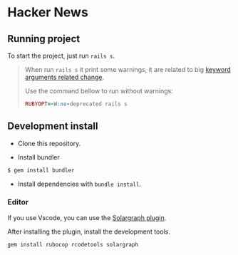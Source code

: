 # Hacker News

## Running project

To start the project, just run `rails s`.

> When run `rails s` it print some warnings, it are related to big [keyword arguments related change](https://www.ruby-lang.org/en/news/2019/12/12/separation-of-positional-and-keyword-arguments-in-ruby-3-0/).
>
> Use the command bellow to run without warnings:
> ```ruby
> RUBYOPT=-W:no-deprecated rails s
>```
>

## Development install

- Clone this repository.

- Install bundler

```sh
$ gem install bundler
```

- Install dependencies with `bundle install`.

### Editor

If you use Vscode, you can use the [Solargraph plugin](https://github.com/castwide/vscode-solargraph).

After installing the plugin, install the development tools.

```sh
gem install rubocop rcodetools solargraph
```
